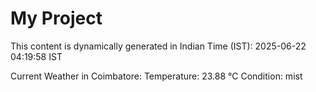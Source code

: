 # My Project

This content is dynamically generated in Indian Time (IST): 2025-06-22 04:19:58 IST


Current Weather in Coimbatore:
Temperature: 23.88 °C
Condition: mist
